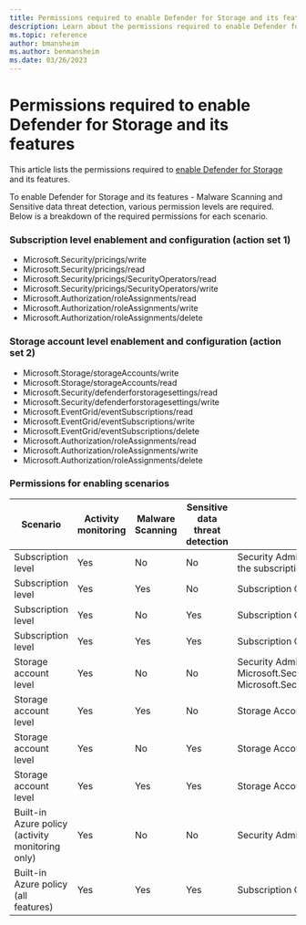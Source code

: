 ```yaml
---
title: Permissions required to enable Defender for Storage and its features
description: Learn about the permissions required to enable Defender for Storage and its features - Malware Scanning and Sensitive data threat detection.
ms.topic: reference
author: bmansheim
ms.author: benmansheim
ms.date: 03/26/2023
---
```


# Permissions required to enable Defender for Storage and its features

This article lists the permissions required to [enable Defender for Storage](../storage/common/azure-defender-storage-configure.md) and its features.

To enable Defender for Storage and its features - Malware Scanning and Sensitive data threat detection, various permission levels are required. Below is a breakdown of the required permissions for each scenario.

### Subscription level enablement and configuration (action set 1)

* Microsoft.Security/pricings/write
* Microsoft.Security/pricings/read
* Microsoft.Security/pricings/SecurityOperators/read
* Microsoft.Security/pricings/SecurityOperators/write
* Microsoft.Authorization/roleAssignments/read
* Microsoft.Authorization/roleAssignments/write
* Microsoft.Authorization/roleAssignments/delete

### Storage account level enablement and configuration (action set 2)

* Microsoft.Storage/storageAccounts/write
* Microsoft.Storage/storageAccounts/read
* Microsoft.Security/defenderforstoragesettings/read
* Microsoft.Security/defenderforstoragesettings/write
* Microsoft.EventGrid/eventSubscriptions/read
* Microsoft.EventGrid/eventSubscriptions/write
* Microsoft.EventGrid/eventSubscriptions/delete
* Microsoft.Authorization/roleAssignments/read
* Microsoft.Authorization/roleAssignments/write
* Microsoft.Authorization/roleAssignments/delete

### Permissions for enabling scenarios

| Scenario | Activity monitoring | Malware Scanning | Sensitive data threat detection | Required Permissions<br>(role / action set) |
|--|--|--|--|--|
| Subscription level | Yes | No | No | Security Admin or Pricings/read, Pricings/write on the subscription |
| Subscription level | Yes | Yes | No | Subscription Owner or action set 1 |
| Subscription level | Yes | No | Yes | Subscription Owner or action set 1 |
| Subscription level | Yes | Yes | Yes | Subscription Owner or action set 1 |
| Storage account level | Yes | No | No | Security Admin or Microsoft.Security/defenderforstoragesettings/read, Microsoft.Security/defenderforstoragesettings/write |
| Storage account level | Yes | Yes | No | Storage Account Owner or action set 2 |
| Storage account level | Yes | No | Yes | Storage Account Owner or action set 2 |
| Storage account level | Yes | Yes | Yes | Storage Account Owner or action set 2 |
| Built-in Azure policy<br>(activity monitoring only) | Yes | No | No | Security Admin or action set 1 |
| Built-in Azure policy<br>(all features) | Yes | Yes | Yes | Subscription Owner or action set 1 |
